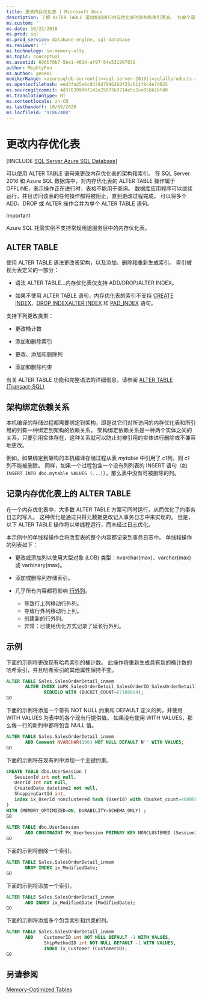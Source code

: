 ```yaml
---
title: 更改内存优化表 | Microsoft Docs
description: 了解 ALTER TABLE 语句如何执行内存优化表的架构和索引更改。 在单个语句中结合使用 ADD、DROP 和 ALTER 操作。
ms.custom: ''
ms.date: 10/22/2018
ms.prod: sql
ms.prod_service: database-engine, sql-database
ms.reviewer: ''
ms.technology: in-memory-oltp
ms.topic: conceptual
ms.assetid: 690b70b7-5be1-4014-af97-54e531997839
author: MightyPen
ms.author: genemi
monikerRange: =azuresqldb-current||>=sql-server-2016||=sqlallproducts-allversions||>=sql-server-linux-2017||=azuresqldb-mi-current
ms.openlocfilehash: eed3fa25e6c9378d7996260f25c611f8c4e7d025
ms.sourcegitcommit: 4d370399f6f142e25075b3714e5c2ce056b1bfd0
ms.translationtype: HT
ms.contentlocale: zh-CN
ms.lasthandoff: 10/09/2020
ms.locfileid: "91867408"
---
```

# <a name="altering-memory-optimized-tables"></a>更改内存优化表

[!INCLUDE [SQL Server Azure SQL Database](../../includes/applies-to-version/sql-asdb.md)]

可以使用 ALTER TABLE 语句来更改内存优化表的架构和索引。 在 SQL Server 2016 和 Azure SQL 数据库中，对内存优化表的 ALTER TABLE 操作属于 OFFLINE，表示操作正在进行时，表格不能用于查询。 数据库应用程序可以继续运行，并且访问该表的任何操作都将被阻止，直到更改过程完成。 可以将多个 ADD、DROP 或 ALTER 操作合并为单个 ALTER TABLE 语句。

> [!IMPORTANT]
> Azure SQL 托管实例不支持常规用途服务层中的内存优化表。
  
## <a name="alter-table"></a>ALTER TABLE  

使用 ALTER TABLE 语法更改表架构，以及添加、删除和重新生成索引。 索引被视为表定义的一部分：  
  
- 语法 ALTER TABLE...内存优化表仅支持 ADD/DROP/ALTER INDEX。  
  
- 如果不使用 ALTER TABLE 语句，内存优化表的索引不支持 [CREATE INDEX](../../t-sql/statements/create-index-transact-sql.md)、[DROP INDEX](../../t-sql/statements/drop-index-transact-sql.md)[ALTER INDEX](../../t-sql/statements/alter-index-transact-sql.md) 和 [PAD_INDEX](../../t-sql/statements/alter-table-index-option-transact-sql.md) 语句。  
  
支持下列更改类型：  
  
- 更改桶计数  
  
- 添加和删除索引  
  
- 更改、添加和删除列  
  
- 添加和删除约束  
  
 有关 ALTER TABLE 功能和完整语法的详细信息，请参阅 [ALTER TABLE (Transact-SQL)](../../t-sql/statements/alter-table-transact-sql.md)  
  
## <a name="schema-bound-dependency"></a>架构绑定依赖关系

 本机编译的存储过程都需要绑定到架构，即是说它们对所访问的内存优化表和所引用的列有一种绑定到架构的依赖关系。 架构绑定依赖关系是一种两个实体之间的关系，只要引用实体存在，这种关系就可以防止对被引用的实体进行删除或不兼容地更改。  
  
 例如，如果绑定到架构的本机编译存储过程从表 *mytable* 中引用了 *c1*列，则 *c1* 列不能被删除。 同样，如果一个过程包含一个没有列列表的 INSERT 语句（如 `INSERT INTO dbo.mytable VALUES (...)`），那么表中没有可被删除的列。  

## <a name="logging-of-alter-table-on-memory-optimized-tables"></a>记录内存优化表上的 ALTER TABLE

在一个内存优化表中，大多数 ALTER TABLE 方案可同时运行，从而优化了向事务日志的写入。 这种优化是通过只将元数据更改记入事务日志中来实现的。 但是，以下 ALTER TABLE 操作将以单线程运行，而未经过日志优化。

本示例中的单线程操作会将改变表的整个内容都记录到事务日志中。 单线程操作的列表如下：

- 更改或添加列以使用大型对象 (LOB) 类型：nvarchar(max)、varchar(max) 或 varbinary(max)。

- 添加或删除列存储索引。

- 几乎所有内容都将影响 [行外列](../../relational-databases/in-memory-oltp/supported-data-types-for-in-memory-oltp.md)。

  - 导致行上列移动行外列。
  - 导致行外列移动行上列。
  - 创建新的行外列。
  - 异常：已使用优化方式记录了延长行外列。
  
## <a name="examples"></a>示例

下面的示例将更改现有哈希索引的桶计数。 此操作将重新生成具有新的桶计数的哈希索引，并且哈希索引的其他属性保持不变。  

```sql
ALTER TABLE Sales.SalesOrderDetail_inmem
       ALTER INDEX imPK_SalesOrderDetail_SalesOrderID_SalesOrderDetailID  
              REBUILD WITH (BUCKET_COUNT=67108864);  
GO
```

下面的示例将添加一个带有 NOT NULL 约束和 DEFAULT 定义的列，并使用 WITH VALUES 为表中的各个现有行提供值。 如果没有使用 WITH VALUES，那么每一行的新列中都将包含 NULL 值。  

```sql
ALTER TABLE Sales.SalesOrderDetail_inmem  
       ADD Comment NVARCHAR(100) NOT NULL DEFAULT N'' WITH VALUES;  
GO
```

下面的示例将在现有列中添加一个主键约束。  

```sql
CREATE TABLE dbo.UserSession (
   SessionId int not null,
   UserId int not null,
   CreatedDate datetime2 not null,
   ShoppingCartId int,
   index ix_UserId nonclustered hash (UserId) with (bucket_count=400000)
)
WITH (MEMORY_OPTIMIZED=ON, DURABILITY=SCHEMA_ONLY) ;  
GO  
  
ALTER TABLE dbo.UserSession  
       ADD CONSTRAINT PK_UserSession PRIMARY KEY NONCLUSTERED (SessionId);  
GO
```

下面的示例将删除一个索引。  

```sql
ALTER TABLE Sales.SalesOrderDetail_inmem  
       DROP INDEX ix_ModifiedDate;  
GO
```  

下面的示例将添加一个索引。  

```sql  
ALTER TABLE Sales.SalesOrderDetail_inmem  
       ADD INDEX ix_ModifiedDate (ModifiedDate);  
GO  
```  

下面的示例将添加多个包含索引和约束的列。  

```sql
ALTER TABLE Sales.SalesOrderDetail_inmem  
       ADD    CustomerID int NOT NULL DEFAULT -1 WITH VALUES,  
              ShipMethodID int NOT NULL DEFAULT -1 WITH VALUES,  
              INDEX ix_Customer (CustomerID);  
GO  
```

<a name="logging-of-alter-table-on-memory-optimized-tables-124"></a>

## <a name="see-also"></a>另请参阅  

[Memory-Optimized Tables](./sample-database-for-in-memory-oltp.md)
